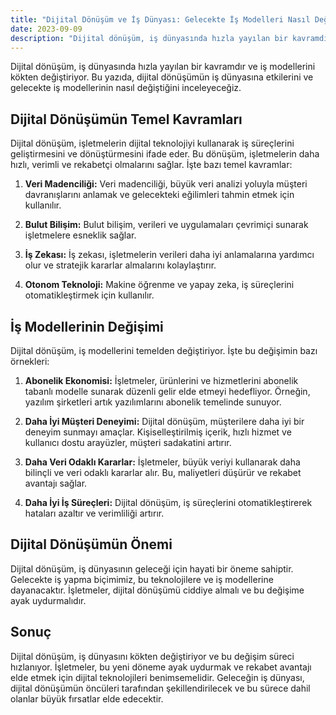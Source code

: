```yaml
---
title: "Dijital Dönüşüm ve İş Dünyası: Gelecekte İş Modelleri Nasıl Değişiyor?"
date: 2023-09-09
description: "Dijital dönüşüm, iş dünyasında hızla yayılan bir kavramdır ve iş modellerini kökten değiştiriyor. Bu yazıda, dijital dönüşümün iş dünyasına etkilerini ve gelecekte iş modellerinin nasıl değiştiğini inceleyeceğiz."
---
```


Dijital dönüşüm, iş dünyasında hızla yayılan bir kavramdır ve iş modellerini kökten değiştiriyor. Bu yazıda, dijital dönüşümün iş dünyasına etkilerini ve gelecekte iş modellerinin nasıl değiştiğini inceleyeceğiz.

## Dijital Dönüşümün Temel Kavramları

Dijital dönüşüm, işletmelerin dijital teknolojiyi kullanarak iş süreçlerini geliştirmesini ve dönüştürmesini ifade eder. Bu dönüşüm, işletmelerin daha hızlı, verimli ve rekabetçi olmalarını sağlar. İşte bazı temel kavramlar:

1. **Veri Madenciliği:** Veri madenciliği, büyük veri analizi yoluyla müşteri davranışlarını anlamak ve gelecekteki eğilimleri tahmin etmek için kullanılır.

2. **Bulut Bilişim:** Bulut bilişim, verileri ve uygulamaları çevrimiçi sunarak işletmelere esneklik sağlar.

3. **İş Zekası:** İş zekası, işletmelerin verileri daha iyi anlamalarına yardımcı olur ve stratejik kararlar almalarını kolaylaştırır.

4. **Otonom Teknoloji:** Makine öğrenme ve yapay zeka, iş süreçlerini otomatikleştirmek için kullanılır.

## İş Modellerinin Değişimi

Dijital dönüşüm, iş modellerini temelden değiştiriyor. İşte bu değişimin bazı örnekleri:

1. **Abonelik Ekonomisi:** İşletmeler, ürünlerini ve hizmetlerini abonelik tabanlı modelle sunarak düzenli gelir elde etmeyi hedefliyor. Örneğin, yazılım şirketleri artık yazılımlarını abonelik temelinde sunuyor.

2. **Daha İyi Müşteri Deneyimi:** Dijital dönüşüm, müşterilere daha iyi bir deneyim sunmayı amaçlar. Kişiselleştirilmiş içerik, hızlı hizmet ve kullanıcı dostu arayüzler, müşteri sadakatini artırır.

3. **Daha Veri Odaklı Kararlar:** İşletmeler, büyük veriyi kullanarak daha bilinçli ve veri odaklı kararlar alır. Bu, maliyetleri düşürür ve rekabet avantajı sağlar.

4. **Daha İyi İş Süreçleri:** Dijital dönüşüm, iş süreçlerini otomatikleştirerek hataları azaltır ve verimliliği artırır.

## Dijital Dönüşümün Önemi

Dijital dönüşüm, iş dünyasının geleceği için hayati bir öneme sahiptir. Gelecekte iş yapma biçimimiz, bu teknolojilere ve iş modellerine dayanacaktır. İşletmeler, dijital dönüşümü ciddiye almalı ve bu değişime ayak uydurmalıdır.

## Sonuç

Dijital dönüşüm, iş dünyasını kökten değiştiriyor ve bu değişim süreci hızlanıyor. İşletmeler, bu yeni döneme ayak uydurmak ve rekabet avantajı elde etmek için dijital teknolojileri benimsemelidir. Geleceğin iş dünyası, dijital dönüşümün öncüleri tarafından şekillendirilecek ve bu sürece dahil olanlar büyük fırsatlar elde edecektir.
